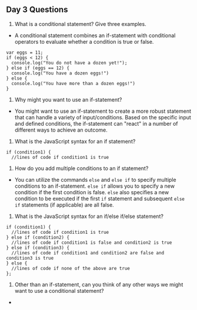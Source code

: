 ## Day 3 Questions

1. What is a conditional statement? Give three examples.
  + A conditional statement combines an if-statement with conditional operators to evaluate whether a condition is true or false.
```
var eggs = 11;
if (eggs < 12) {
  console.log("You do not have a dozen yet!");
} else if (eggs == 12) {
  console.log("You have a dozen eggs!")
} else {
  console.log("You have more than a dozen eggs!")
}
```
1. Why might you want to use an if-statement?
  + You might want to use an if-statement to create a more robust statement that can handle a variety of input/conditions. Based on the specific input and defined conditions, the if-statement can "react" in a number of different ways to achieve an outcome.
1. What is the JavaScript syntax for an if statement?
```
if (condition1) {
  //lines of code if condition1 is true
```
1. How do you add multiple conditions to an if statement?
  + You can utilize the commands `else` and `else if` to specify multiple conditions to an if-statement. `else if` allows you to specify a new condition if the first condition is false. `else` also specifies a new condition to be executed if the first `if` statement and subsequent `else if` statements (if applicable) are all false.
1. What is the JavaScript syntax for an if/else if/else statement?
```
if (condition1) {
  //lines of code if condition1 is true
} else if (condition2) {
  //lines of code if condition1 is false and condition2 is true
} else if (condition3) {
  //lines of code if condition1 and condition2 are false and condition3 is true
} else {
  //lines of code if none of the above are true
};
```
1. Other than an if-statement, can you think of any other ways we might want to use a conditional statement?
  +
